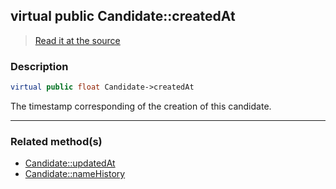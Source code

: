 ## virtual public Candidate::createdAt

> [Read it at the source](https://github.com/julien-boudry/Condorcet/blob/master/src/Candidate.php#L17)

### Description    

```php
virtual public float Candidate->createdAt 
```

The timestamp corresponding of the creation of this candidate.
    
---------------------------------------

### Related method(s)      

* [Candidate::updatedAt](/Docs/api-reference/Candidate%20Class/Candidate--updatedAt.md)    
* [Candidate::nameHistory](/Docs/api-reference/Candidate%20Class/Candidate--nameHistory.md)    
